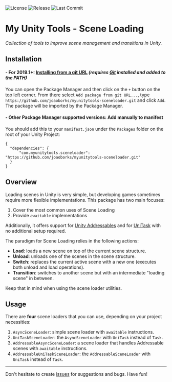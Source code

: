 ![License](https://img.shields.io/github/license/joaoborks/myunitytools-sceneloader)
![Release](https://img.shields.io/github/v/release/joaoborks/myunitytools-sceneloader?sort=semver)
![Last Commit](https://img.shields.io/github/last-commit/joaoborks/myunitytools-sceneloader)

My Unity Tools - Scene Loading
===

_Collection of tools to improve scene management and transitions in Unity._

Installation
---

#### - For 2019.1+: [Installing from a git URL](https://docs.unity3d.com/Manual/upm-ui-giturl.html) _(requires [Git](https://git-scm.com/) installed and added to the PATH)_
You can open the Package Manager and then click on the `+` button on the top left corner. 
From there select `Add package from git URL...`, type `https://github.com/joaoborks/myunitytools-sceneloader.git` and click `Add`. 
The package will be imported by the Package Manager.

#### - Other Package Manager supported versions: Add manually to manifest
You should add this to your `manifest.json` under the `Packages` folder on the root of your Unity Project:
```
{
  "dependencies": {
	  "com.myunitytools.sceneloader": "https://github.com/joaoborks/myunitytools-sceneloader.git"
  }
}
```

Overview
---

Loading scenes in Unity is very simple, but developing games sometimes require more flexible implementations. This package has two main focuses:

1. Cover the most common uses of Scene Loading
2. Provide `awaitable` implementations

Additionally, it offers support for [Unity Addressables](https://docs.unity3d.com/Manual/com.unity.addressables.html) and for [UniTask](https://github.com/Cysharp/UniTask) with no additional setup required.

The paradigm for Scene Loading relies in the following actions:
* **Load**: loads a new scene on top of the current scene structure.
* **Unload**: unloads one of the scenes in the scene structure.
* **Switch**: replaces the current active scene with a new one (executes both unload and load operations).
* **Transition**: switches to another scene but with an intermediate "loading scene" in between.

Keep that in mind when using the scene loader utilities.

Usage
---

There are **four** scene loaders that you can use, depending on your project necessities:
1. `AsyncSceneLoader`: simple scene loader with `awaitable` instructions.
2. `UniTaskSceneLoader`: the `AsyncSceneLoader` with `UniTask` instead of `Task`.
3. `AddressableAsyncSceneLoader`: a scene loader that handles Addressable scenes with `awaitable` instructions.
4. `AddressableUniTaskSceneLoader`: the `AddressableSceneLoader` with `UniTask` instead of `Task`.

---

Don't hesitate to create [issues](https://github.com/joaoborks/myunitytools-sceneloader/issues) for suggestions and bugs. Have fun!